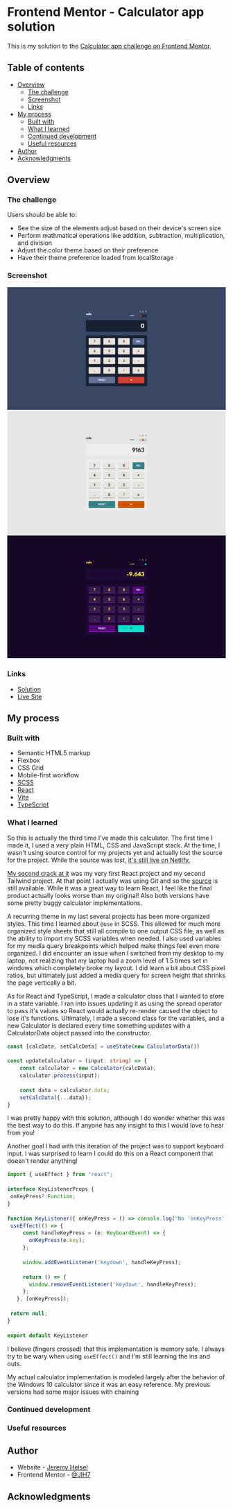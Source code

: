 # Frontend Mentor - Calculator app solution

This is my solution to the [Calculator app challenge on Frontend Mentor](https://www.frontendmentor.io/challenges/calculator-app-9lteq5N29).

## Table of contents

- [Overview](#overview)
  - [The challenge](#the-challenge)
  - [Screenshot](#screenshot)
  - [Links](#links)
- [My process](#my-process)
  - [Built with](#built-with)
  - [What I learned](#what-i-learned)
  - [Continued development](#continued-development)
  - [Useful resources](#useful-resources)
- [Author](#author)
- [Acknowledgments](#acknowledgments)


## Overview

### The challenge

Users should be able to:

- See the size of the elements adjust based on their device's screen size
- Perform mathmatical operations like addition, subtraction, multiplication, and division
- Adjust the color theme based on their preference
- Have their theme preference loaded from localStorage

### Screenshot

![DefaultState](./screenshots/DefaultState.JPG)
![SecondColor](./screenshots/SecondColor.JPG)
![ThirdColor](./screenshots/ThirdColor.JPG)

### Links

- [Solution](#)
- [Live Site](https://helsel-calculator-ts.netlify.app/)

## My process

### Built with

- Semantic HTML5 markup
- Flexbox
- CSS Grid
- Mobile-first workflow
- [SCSS](https://sass-lang.com/)
- [React](https://reactjs.org/)
- [Vite](https://vitejs.dev/)
- [TypeScript](https://www.typescriptlang.org/)

### What I learned

So this is actually the third time I've made this calculator. The first time I made it, I used a very plain HTML, CSS and JavaScript stack. At the time, I wasn't using source control for my projects yet and actually lost the source for the project. While the source was lost, [it's still live on Netlify.](https://calculator-helsel.netlify.app/)

[My second crack at it](https://helsel-react-calculator.netlify.app/) was my very first React project and my second Tailwind project. At that point I actually was using Git and so the [source](https://github.com/JIH7/react-tailwind-calculator) is still available. While it was a great way to learn React, I feel like the final product actually looks worse than my original! Also both versions have some pretty buggy calculator implementations.

A recurring theme in my last several projects has been more organized styles. This time I learned about `@use` in SCSS. This allowed for much more organized style sheets that still all compile to one output CSS file, as well as the ability to import my SCSS variables when needed. I also used variables for my media query breakpoints which helped make things feel even more organized. I did encounter an issue when I switched from my desktop to my laptop, not realizing that my laptop had a zoom level of 1.5 times set in windows which completely broke my layout. I did learn a bit about CSS pixel ratios, but ultimately just added a media query for screen height that shrinks the page vertically a bit.

As for React and TypeScript, I made a calculator class that I wanted to store in a state variable. I ran into issues updating it as using the spread operator to pass it's values so React would actually re-render caused the object to lose it's functions. Ultimately, I made a second class for the variables, and a new Calculator is declared every time something updates with a CalculatorData object passed into the constructor.

```ts
const [calcData, setCalcData] = useState(new CalculatorData())

const updateCalculator = (input: string) => {
    const calculator = new Calculator(calcData);
    calculator.process(input);

    const data = calculator.data;
    setCalcData({...data});
}
```

 I was pretty happy with this solution, although I do wonder whether this was the best way to do this. If anyone has any insight to this I would love to hear from you!

 Another goal I had with this iteration of the project was to support keyboard input. I was surprised to learn I could do this on a React component that doesn't render anything!

 ```ts
import { useEffect } from "react";

interface KeyListenerProps {
  onKeyPress?:Function;
}

function KeyListener({ onKeyPress = () => console.log("No 'onKeyPress' function set.") } : KeyListenerProps) {
  useEffect(() => {
      const handleKeyPress = (e: KeyboardEvent) => {
        onKeyPress(e.key);
      };
  
      window.addEventListener('keydown', handleKeyPress);
  
      return () => {
        window.removeEventListener('keydown', handleKeyPress);
      };
    }, [onKeyPress]);

  return null;
}

export default KeyListener
 ```

I believe (fingers crossed) that this implementation is memory safe. I always try to be wary when using `useEffect()` and I'm still learning the ins and outs.

My actual calculator implementation is modeled largely after the behavior of the Windows 10 calculator since it was an easy reference. My previous versions had some major issues with chaining

### Continued development

### Useful resources

## Author

- Website - [Jeremy Helsel](https://jeremyhelsel.com/)
- Frontend Mentor - [@JIH7](https://www.frontendmentor.io/profile/JIH7)

## Acknowledgments

